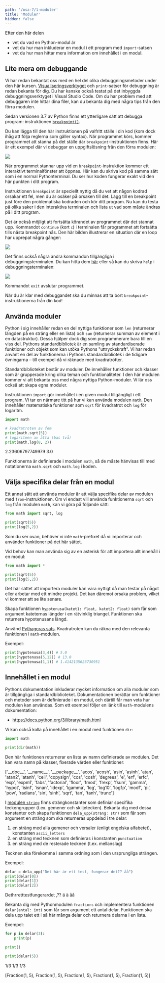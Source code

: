 ```yaml
---
path: '/osa-7/1-moduler'
title: 'Moduler'
hidden: false
---
```


<text-box variant='learningObjectives' name='Lärandemål'>

Efter den här delen

* vet du vad en Python-modul är
* vet du hur man inkluderar en modul i ett program med `import`-satsen
* vet du hur man hittar mera information om innehållet i en modul.

</text-box>

## Lite mera om debuggande

Vi har redan bekantat oss med en hel del olika debuggningsmetoder under den här kursen. [Visualiseringsverktyget](https://pythontutor.com/visualize.html) och `print`-satser för debuggning är redan bekanta för dig. Du har kanske också testat på det inbyggda debuggningsverktyget i Visual Studio Code. Om du har problem med att debuggaren inte hittar dina filer, kan du bekanta dig med några tips från den förra modulen.

Sedan versionen 3.7 av Python finns ett ytterligare sätt att debugga program: instruktionen [`breakpoint()`](https://docs.python.org/3/library/functions.html#breakpoint).

Du kan lägga till den här instruktionen på valfritt ställe i din kod (kom dock ihåg att följa reglerna som gäller syntax). När programmet körs, kommer programmet att stanna på det ställe där `breakpoint`-instruktionen finns. Här är ett exempel där vi debuggar en uppgiftslösning från den förra modulen:

<img src="7_1_1.png">

När programmet stannar upp vid en `breakpoint`-instruktion kommer ett interaktivt terminalfönster att öppnas. Här kan du skriva kod på samma sätt som i en normal Pythonterminal. Du ser hur koden fungerar exakt vid den här punkten i ditt program.

Instruktionen `breakpoint` är speciellt nyttig då du vet att någon kodrad orsakar ett fel, men du är osäker på orsaken till det. Lägg till en breakpoint just före den problematiska kodraden och kör ditt program. Nu kan du testa på olika saker i den interaktiva terminalen och lista ut vad som måste ändras på i ditt program.

Det är också möjligt att fortsätta körandet av programmet där det stannat upp. Kommandot `continue` (kort `c`) i terminalen får programmet att fortsätta tills nästa breakpoint nås. Den här bilden illustrerar en situation där en loop har upprepat några gånger:

<img src="7_1_2.png">

Det finns också några andra kommandon tillgängliga i debuggningsterminalen. Du kan hitta dem [här](https://docs.python.org/3/library/pdb.html#debugger-commands) eller så kan du skriva `help` i debuggningsterminalen:

<img src="7_1_3.png">

Kommandot `exit` avslutar programmet.

När du är klar med debuggandet ska du minnas att ta bort `breakpoint`-instruktionerna från din kod!

## Använda moduler

Python i sig innehåller redan en del nyttiga funktioner som `len` (returnerar längden på en sträng eller en lista) och `sum` (returnerar summan av element i en datastruktur). Dessa hjälper dock dig som programmerare bara till en viss del. Pythons standardbibliotek är en samling av standardiserade funktioner och objekt som kan utöka Pythons "uttryckskraft". Vi har redan använt en del av funktionerna i Pythons standardbibliotek i de tidigare övningarna – till exempel då vi räknade med kvadratrötter.

Standardbiblioteket består av moduler. De innehåller funktioner och klasser som är grupperade kring olika teman och funktionaliteter. I den här modulen kommer vi att bekanta oss med några nyttiga Python-moduler. Vi lär oss också att skapa egna moduler.

Instruktionen `import` gör innehållet i en given modul tillgängligt i ett program. Vi tar en närmare titt på hur vi kan använda modulen `math`. Den innehåller matematiska funktioner som `sqrt` för kvadratrot och `log` för logaritm.

```python
import math

# kvadratroten av fem
print(math.sqrt(5))
# logaritmen av åtta (bas två)
print(math.log(8, 2))
```

<sample-output>

2.23606797749979
3.0

</sample-output>

Funktionerna är definierade i modulen `math`, så de måste hänvisas till med notationerna `math.sqrt` och `math.log` i koden.

## Välja specifika delar från en modul

Ett annat sätt att använda moduler är att välja specifika delar av modulen med `from`-instruktionen. Om vi endast vill använda funktionerna `sqrt` och `log` från modulen `math`, kan vi göra på följande sätt:

```python
from math import sqrt, log

print(sqrt(5))
print(log(5,2))
```

Som du ser ovan, behöver vi inte `math`-prefixet då vi importerar och använder funktioner på det här sättet.

Vid behov kan man använda sig av en asterisk för att importera allt innehåll i en modul:

```python
from math import *

print(sqrt(5))
print(log(5,2))
```

Det här sättet att importera moduler kan vara nyttigt då man testar på något eller arbetar med ett mindre projekt. Det kan däremot orsaka problem, vilket vi kommer att se lite senare.

<programming-exercise name='Hypotenusa' tmcname='osa07-01_hypotenusa'>

Skapa funktionen `hypotenusa(katet1: float, katet2: float)` som får som argument kateternas längder i en rätvinklig triangel. Funktionen ska returnera hypotenusans längd.

Använd [Pythagoras sats](https://sv.wikipedia.org/wiki/Pythagoras_sats). Kvadratroten kan du räkna med den relevanta funktionen i `math`-modulen.

Exempel:

```python
print(hypotenusa(3,4)) # 5.0
print(hypotenusa(5,12)) # 13.0
print(hypotenusa(1,1)) # 1.4142135623730951
```

</programming-exercise>

## Innehållet i en modul

Pythons dokumentation inkluderar mycket information om alla moduler som är tillgängliga i standardbiblioteket. Dokumentationen berättar om funktioner och metoder som är definierade i en modul, och därtill får man veta hur modulen kan användas. Som ett exempel följer en länk till `math`-modulens dokumentation:

* https://docs.python.org/3/library/math.html

Vi kan också kolla på innehållet i en modul med funktionen `dir`:

```python
import math

print(dir(math))
```

Den här funktionen returnerar en lista av namn definierade av modulen. Det kan vara namn på klasser, fixerade värden eller funktioner:

<sample-output>

['\_\_doc\_\_', '\_\_name\_\_', '\_\_package\_\_', 'acos', 'acosh', 'asin', 'asinh', 'atan', 'atan2', 'atanh', 'ceil', 'copysign', 'cos', 'cosh', 'degrees', 'e', 'erf', 'erfc', 'exp', 'expm1', 'fabs', 'factorial', 'floor', 'fmod', 'frexp', 'fsum', 'gamma', 'hypot', 'isinf', 'isnan', 'ldexp', 'lgamma', 'log', 'log10', 'log1p', 'modf', 'pi', 'pow', 'radians', 'sin', 'sinh', 'sqrt', 'tan', 'tanh', 'trunc']

</sample-output>

<programming-exercise name='Specialtecken' tmcname='osa07-02_specialtecken'>

I [modulen `string`](https://docs.python.org/3/library/string.html) finns strängkonstanter som definiar specifika teckengrupper (t.ex. gemener och skiljetecken). Bekanta dig med dessa konstanter och skapa funktionen `dela_upp(strang: str)` som får som argument en sträng som ska returneras uppdelad i tre delar:

1. en sträng med alla gemener och versaler (enligt engelska alfabetet), konstanten `ascii_letters`
1. en sträng med tecknen som definieras i konstanten `punctuation`
1. en sträng med de resterade tecknen (t.ex. mellanslag)

Tecknen ska förekomma i samma ordning som i den ursprungliga strängen.

Exempel:

```python
delar = dela_upp("Det här är ett test, fungerar det?? åå")
print(delar[0])
print(delar[1])
print(delar[2])
```

<sample-output>

Dethrretttestfungerardet
,??
 ä ä     åå

</sample-output>

</programming-exercise>

<programming-exercise name='Bråk' tmcname='osa07-03_brak'>

Bekanta dig med Pythonmodulen `fractions` och implementera funktionen `delar(antal: int)` som får som argument ett antal delar. Funktionen ska dela upp talet ett i så här många delar och returnera delarna i en lista.

Exempel:

```python
for p in delar(3):
    print(p)

print()

print(delar(5))
```

<sample-output>

1/3
1/3
1/3

[Fraction(1, 5), Fraction(1, 5), Fraction(1, 5), Fraction(1, 5), Fraction(1, 5)]

</sample-output>

</programming-exercise>

<quiz id="bd59e044-7533-5711-839f-e065dedd666d"></quiz>
